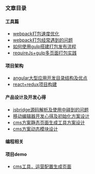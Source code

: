 ### 文章目录


#### 工具篇
- [webpack打包速度优化](https://github.com/iscarecrow/myBlog/blob/master/webpack%E6%89%93%E5%8C%85%E9%80%9F%E5%BA%A6%E4%BC%98%E5%8C%96.md)
- [webpack打包经常遇到的问题](https://github.com/iscarecrow/myBlog/blob/master/webpack%E6%89%93%E5%8C%85%E7%BB%8F%E5%B8%B8%E9%81%87%E5%88%B0%E7%9A%84%E9%97%AE%E9%A2%98.md)
- [如何使用gulp搭建打包发布流程](https://github.com/iscarecrow/myBlog/blob/master/%E5%A6%82%E4%BD%95%E4%BD%BF%E7%94%A8gulp%E6%90%AD%E5%BB%BA%E6%89%93%E5%8C%85%E5%8F%91%E5%B8%83%E6%B5%81%E7%A8%8B.md)
- [requireJs+gulp多页面打包实践](https://github.com/iscarecrow/myBlog/blob/master/requireJs%2Bgulp%E5%A4%9A%E9%A1%B5%E9%9D%A2%E6%89%93%E5%8C%85%E5%AE%9E%E8%B7%B5.md)


#### 项目架构
- [angular大型应用开发目录结构及优点](https://github.com/iscarecrow/myBlog/blob/master/angular%E5%A4%A7%E5%9E%8B%E9%A1%B9%E7%9B%AE%E6%9E%B6%E6%9E%84%E7%9A%84%E7%9B%AE%E5%BD%95%E7%BB%93%E6%9E%84.md)
- [react+redux项目构建]()


#### 产品设计及开发心得
- [jsbridge源码解析及使用中碰到的问题]()
- [移动编辑器开发心得及初始化方案设计](https://github.com/iscarecrow/myBlog/blob/master/%E7%A7%BB%E5%8A%A8%E7%BC%96%E8%BE%91%E5%99%A8%E5%BC%80%E5%8F%91%E5%BF%83%E5%BE%97%E5%8F%8A%E5%88%9D%E5%A7%8B%E5%8C%96%E6%96%B9%E6%A1%88%E8%AE%BE%E8%AE%A1.md)
- [cms方案静态页面生成工具方案设计](https://github.com/iscarecrow/myBlog/blob/master/cms%E6%96%B9%E6%A1%88%E9%9D%99%E6%80%81%E9%A1%B5%E9%9D%A2%E7%94%9F%E6%88%90%E5%B7%A5%E5%85%B7%E6%96%B9%E6%A1%88%E8%AE%BE%E8%AE%A1.md)  
- [cms方案动态模块设计]()

#### 编程相关



#### 项目demo
- [cms工具，运营配置生成页面](https://github.com/iscarecrow/cms)